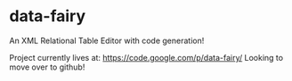 data-fairy
==========

An XML Relational Table Editor with code generation!

Project currently lives at: https://code.google.com/p/data-fairy/
Looking to move over to github!
